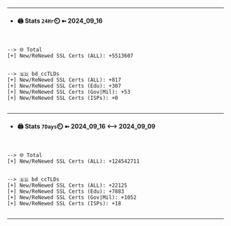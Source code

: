 

---
- #### 🖨️ **Stats** `24Hr`⏲️ ➼ 2024_09_16
```console


--> 🌐 Total
[+] New/ReNewed SSL Certs (ALL): +5513607


--> 🇧🇩 bd_ccTLDs
[+] New/ReNewed SSL Certs (ALL): +817
[+] New/ReNewed SSL Certs (Edu): +307
[+] New/ReNewed SSL Certs (Gov|Mil): +53
[+] New/ReNewed SSL Certs (ISPs): +0


```

---
- #### 🖨️ **Stats** `7Days`⏲️ ➼ 2024_09_16 <--> 2024_09_09
```console


--> 🌐 Total
[+] New/ReNewed SSL Certs (ALL): +124542711


--> 🇧🇩 bd_ccTLDs
[+] New/ReNewed SSL Certs (ALL): +22125
[+] New/ReNewed SSL Certs (Edu): +7883
[+] New/ReNewed SSL Certs (Gov|Mil): +1052
[+] New/ReNewed SSL Certs (ISPs): +18


```

---

